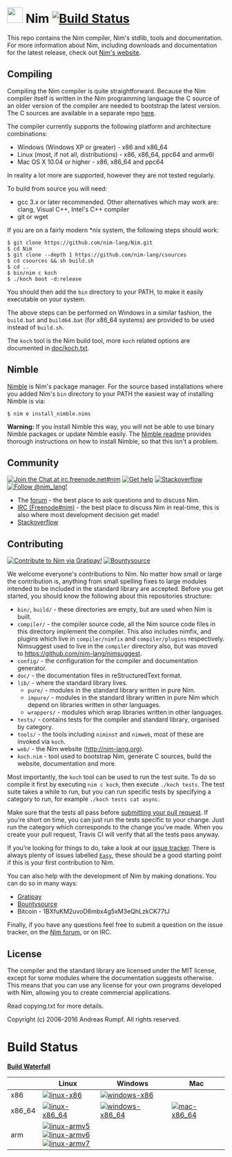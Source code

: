 # <img src="https://raw.githubusercontent.com/nim-lang/assets/master/Art/logo-crown.png" width="36"> Nim [![Build Status](https://travis-ci.org/nim-lang/Nim.svg?branch=devel)](https://travis-ci.org/nim-lang/Nim)

This repo contains the Nim compiler, Nim's stdlib, tools and
documentation. For more information about Nim, including downloads
and documentation for the latest release, check out
[Nim's website](http://nim-lang.org).

## Compiling
Compiling the Nim compiler is quite straightforward. Because
the Nim compiler itself is written in the Nim programming language
the C source of an older version of the compiler are needed to bootstrap the
latest version. The C sources are available in a separate
repo [here](http://github.com/nim-lang/csources).

The compiler currently supports the following platform and architecture
combinations:

  * Windows (Windows XP or greater) - x86 and x86_64
  * Linux (most, if not all, distributions) - x86, x86_64, ppc64 and armv6l
  * Mac OS X 10.04 or higher - x86, x86_64 and ppc64

In reality a lot more are supported, however they are not tested regularly.

To build from source you will need:

  * gcc 3.x or later recommended. Other alternatives which may work
    are: clang, Visual C++, Intel's C++ compiler
  * git or wget

If you are on a fairly modern *nix system, the following steps should work:

```
$ git clone https://github.com/nim-lang/Nim.git
$ cd Nim
$ git clone --depth 1 https://github.com/nim-lang/csources
$ cd csources && sh build.sh
$ cd ..
$ bin/nim c koch
$ ./koch boot -d:release
```

You should then add the ``bin`` directory to your PATH, to make it easily
executable on your system.

The above steps can be performed on Windows in a similar fashion, the
``build.bat`` and ``build64.bat`` (for x86_64 systems) are provided to be used
instead of ``build.sh``.

The ``koch`` tool is the Nim build tool, more ``koch`` related options are
documented in [doc/koch.txt](doc/koch.txt).

## Nimble
[Nimble](https://github.com/nim-lang/nimble) is Nim's package manager. For the
source based installations where you added Nim's ``bin`` directory to your PATH
the easiest way of installing Nimble is via:

```
$ nim e install_nimble.nims
```

**Warning:** If you install Nimble this way, you will not be able to use binary
Nimble packages or update Nimble easily.
The [Nimble readme](https://github.com/nim-lang/nimble#installation)
provides thorough instructions on how to install Nimble, so that this isn't a
problem.

## Community
[![Join the Chat at irc.freenode.net#nim](https://img.shields.io/badge/IRC-join_chat_in_%23nim-blue.svg)](https://webchat.freenode.net/?channels=nim)
[![Get help](https://img.shields.io/badge/Forum-get%20help-4eb899.svg)](http://forum.nim-lang.org)
[![Stackoverflow](https://img.shields.io/badge/stackoverflow-use_%23nim_tag-yellow.svg)](http://stackoverflow.com/questions/tagged/nim?sort=newest&pageSize=15)
[![Follow @nim_lang!](https://img.shields.io/twitter/follow/nim_lang.svg?style=social)](https://twitter.com/nim_lang)

* The [forum](http://forum.nim-lang.org/) - the best place to ask questions and to discuss Nim.
* [IRC (Freenode#nim)](https://webchat.freenode.net/?channels=nim) - the best place to discuss
  Nim in real-time, this is also where most development decision get made!
* [Stackoverflow](http://stackoverflow.com/questions/tagged/nim)

## Contributing

[![Contribute to Nim via Gratipay!](https://img.shields.io/gratipay/team/nim.svg)](https://gratipay.com/nim/)
[![Bountysource](https://img.shields.io/bountysource/team/nim/activity.svg)](https://www.bountysource.com/teams/nim)

We welcome everyone's contributions to Nim. No matter how small or large
the contribution is, anything from small spelling fixes to large modules
intended to be included in the standard library are accepted. Before
you get started, you should know the following about this repositories
structure:

* ``bin/``, ``build/`` - these directories are empty, but are used when Nim is built.
* ``compiler/`` - the compiler source code, all the Nim source code files in this
  directory implement the compiler. This also includes nimfix, and plugins
  which live in ``compiler/nimfix`` and ``compiler/plugins``
  respectively. Nimsuggest used to live in the ``compiler`` directory also,
  but was moved to https://github.com/nim-lang/nimsuggest.
* ``config/`` - the configuration for the compiler and documentation generator.
* ``doc/`` - the documentation files in reStructuredText format.
* ``lib/`` - where the standard library lives.
    * ``pure/`` - modules in the standard library written in pure Nim.
    * ``impure/`` - modules in the standard library written in pure Nim which
      depend on libraries written in other languages.
    * ``wrappers/`` - modules which wrap libraries written in other languages.
* ``tests/`` - contains tests for the compiler and standard library, organised by
    category.
* ``tools/`` - the tools including ``niminst`` and ``nimweb``, most of these are invoked
    via ``koch``.
* ``web/`` - the Nim website (http://nim-lang.org).
* ``koch.nim`` - tool used to bootstrap Nim, generate C sources, build the website, documentation
  and more.

Most importantly, the ``koch`` tool can be used to run the test suite. To do so compile it first
by executing ``nim c koch``, then execute ``./koch tests``. The test suite takes a while to run,
but you can run specific tests by specifying a category to run, for example ``./koch tests cat async``.

Make sure that the tests all pass before
[submitting your pull request](https://help.github.com/articles/using-pull-requests/).
If you're short on time, you can
just run the tests specific to your change. Just run the category which corresponds to the change
you've made. When you create your pull request, Travis CI will verify that all the tests pass
anyway.

If you're looking for things to do, take a look at our
[issue tracker](https://github.com/nim-lang/Nim/issues). There is always plenty of issues
labelled [``Easy``](https://github.com/nim-lang/Nim/labels/Easy), these should be a good
starting point if this is your first contribution to Nim.

You can also help with the development of Nim by making donations. You can do so
in many ways:

* [Gratipay](https://gratipay.com/nim/)
* [Bountysource](https://www.bountysource.com/teams/nim)
* Bitcoin - 1BXfuKM2uvoD6mbx4g5xM3eQhLzkCK77tJ

Finally, if you have any questions feel free to submit a question on the issue tracker,
on the [Nim forum](http://forum.nim-lang.org), or on IRC.

## License
The compiler and the standard library are licensed under the MIT license,
except for some modules where the documentation suggests otherwise. This means
that you can use any license for your own programs developed with Nim,
allowing you to create commercial applications.

Read copying.txt for more details.

Copyright (c) 2006-2016 Andreas Rumpf.
All rights reserved.

# Build Status
[**Build Waterfall**][waterfall]

|        | Linux | Windows | Mac |
| ------ | ----- | ------- | --- |
| x86    | [![linux-x86][linux-x86-img]][linux-x86] | [![windows-x86][windows-x86-img]][windows-x86] |
| x86_64 | [![linux-x86_64][linux-x86_64-img]][linux-x86_64] | [![windows-x86_64][windows-x86_64-img]][windows-x86_64] | [![mac-x86_64][mac-x86_64-img]][mac-x86_64] |
| arm    | [![linux-armv5][linux-arm5-img]][linux-arm5]<br/> [![linux-armv6][linux-arm6-img]][linux-arm6]<br/> [![linux-armv7][linux-arm7-img]][linux-arm7]

[linux-x86]:          http://buildbot.nim-lang.org/builders/linux-x32-builder
[linux-x86-img]:      http://buildbot.nim-lang.org/buildstatusimage?builder=linux-x32-builder
[linux-x86_64]:       http://buildbot.nim-lang.org/builders/linux-x64-builder
[linux-x86_64-img]:   http://buildbot.nim-lang.org/buildstatusimage?builder=linux-x64-builder
[linux-arm5]:         http://buildbot.nim-lang.org/builders/linux-arm5-builder
[linux-arm5-img]:     http://buildbot.nim-lang.org/buildstatusimage?builder=linux-arm5-builder
[linux-arm6]:         http://buildbot.nim-lang.org/builders/linux-arm6-builder
[linux-arm6-img]:     http://buildbot.nim-lang.org/buildstatusimage?builder=linux-arm6-builder
[linux-arm7]:         http://buildbot.nim-lang.org/builders/linux-arm7-builder
[linux-arm7-img]:     http://buildbot.nim-lang.org/buildstatusimage?builder=linux-arm7-builder

[windows-x86]:        http://buildbot.nim-lang.org/builders/windows-x32-builder
[windows-x86-img]:    http://buildbot.nim-lang.org/buildstatusimage?builder=windows-x32-builder
[windows-x86_64]:     http://buildbot.nim-lang.org/builders/windows-x64-builder
[windows-x86_64-img]: http://buildbot.nim-lang.org/buildstatusimage?builder=windows-x64-builder

[mac-x86_64]:         http://buildbot.nim-lang.org/builders/mac-x64-builder
[mac-x86_64-img]:     http://buildbot.nim-lang.org/buildstatusimage?builder=mac-x64-builder

[waterfall]: http://buildbot.nim-lang.org/waterfall
